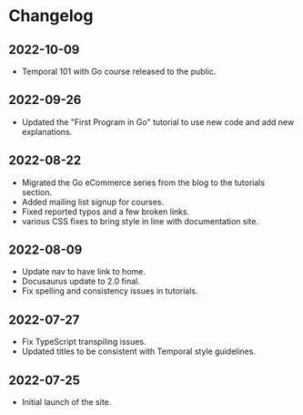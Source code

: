 # Changelog

## 2022-10-09

* Temporal 101 with Go course released to the public.

## 2022-09-26

* Updated the "First Program in Go" tutorial to use new code and add new explanations.

## 2022-08-22

* Migrated the Go eCommerce series from the blog to the tutorials section.
* Added mailing list signup for courses.
* Fixed reported typos and a few broken links.
* various CSS fixes to bring style in line with documentation site.

## 2022-08-09

* Update nav to have link to home.
* Docusaurus update to 2.0 final.
* Fix spelling and consistency issues in tutorials.

## 2022-07-27

* Fix TypeScript transpiling issues.
* Updated titles to be consistent with Temporal style guidelines.

## 2022-07-25
* Initial launch of the site.

